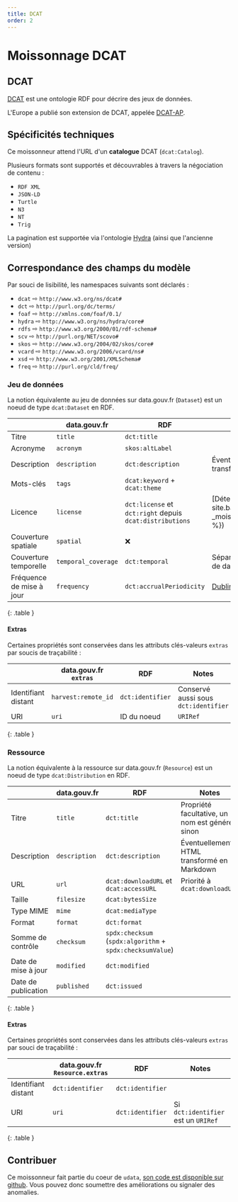 ```yaml
---
title: DCAT
order: 2
---
```


# Moissonnage DCAT

## DCAT

[DCAT](https://www.w3.org/TR/vocab-dcat/) est une ontologie RDF pour décrire des jeux de données.

L'Europe a publié son extension de DCAT, appelée [DCAT-AP](https://joinup.ec.europa.eu/release/dcat-ap/11).

## Spécificités techniques

Ce moissonneur attend l'URL d'un **catalogue** DCAT (`dcat:Catalog`).

Plusieurs formats sont supportés et découvrables à travers la négociation de contenu :
  - `RDF XML`
  - `JSON-LD`
  - `Turtle`
  - `N3`
  - `NT`
  - `Trig`

La pagination est supportée via l'ontologie [Hydra](https://www.w3.org/community/hydra/wiki/Pagination) (ainsi que l'ancienne version)

## Correspondance des champs du modèle

Par souci de lisibilité, les namespaces suivants sont déclarés :
 - `dcat` ⇨ `http://www.w3.org/ns/dcat#`
 - `dct` ⇨ `http://purl.org/dc/terms/`
 - `foaf` ⇨ `http://xmlns.com/foaf/0.1/`
 - `hydra` ⇨ `http://www.w3.org/ns/hydra/core#`
 - `rdfs` ⇨ `http://www.w3.org/2000/01/rdf-schema#`
 - `scv` ⇨ `http://purl.org/NET/scovo#`
 - `skos` ⇨ `http://www.w3.org/2004/02/skos/core#`
 - `vcard` ⇨ `http://www.w3.org/2006/vcard/ns#`
 - `xsd` ⇨ `http://www.w3.org/2001/XMLSchema#`
 - `freq` ⇨ `http://purl.org/cld/freq/`

### Jeu de données

La notion équivalente au jeu de données sur data.gouv.fr (`Dataset`) est un noeud de type `dcat:Dataset` en RDF.

| | data.gouv.fr | RDF | Notes |
|-|--------------|-----|-------|
| Titre | `title` | `dct:title` | |
| Acronyme | `acronym` | `skos:altLabel` | |
| Description | `description` | `dct:description` | Éventuellement HTML transformé en Markdown |
| Mots-clés | `tags` | `dcat:keyword` + `dcat:theme` | |
| Licence | `license` | `dct:license` et `dct:right` depuis `dcat:distributions` | [Détection des licences]({{ site.baseurl }}{% link _moissonnage/licences.md %}) |
| Couverture spatiale | `spatial` | ❌ | |
| Couverture temporelle | `temporal_coverage` | `dct:temporal` | Séparé par `/` dans le cas de dates de début et de fin |
| Fréquence de mise à jour | `frequency` | `dct:accrualPeriodicity` | [Dublin Core Frequency](http://dublincore.org/groups/collections/frequency/) |
{: .table }

#### Extras

Certaines propriétés sont conservées dans les attributs clés-valeurs `extras` par soucis de traçabilité :

| | data.gouv.fr `extras` | RDF | Notes |
|-|--------------|-----|-------|
| Identifiant distant | `harvest:remote_id` | `dct:identifier` | Conservé aussi sous `dct:identifier` |
| URI | `uri` | ID du noeud | `URIRef` |
{: .table }

### Ressource

La notion équivalente à la ressource sur data.gouv.fr (`Resource`) est un noeud de type `dcat:Distribution` en RDF.

| | data.gouv.fr | RDF | Notes |
|-|--------------|-----|-------|
| Titre | `title` | `dct:title` | Propriété facultative, un nom est généré sinon |
| Description | `description` | `dct:description` | Éventuellement HTML transformé en Markdown |
| URL | `url` | `dcat:downloadURL` et `dcat:accessURL`| Priorité à `dcat:downloadURL` |
| Taille | `filesize` | `dcat:bytesSize` ||
| Type MIME | `mime` | `dcat:mediaType` ||
| Format | `format` | `dct:format` ||
| Somme de contrôle | `checksum` | `spdx:checksum` (`spdx:algorithm` + `spdx:checksumValue`) ||
| Date de mise à jour | `modified` | `dct:modified` | |
| Date de publication | `published` | `dct:issued` | |
{: .table }

#### Extras

Certaines propriétés sont conservées dans les attributs clés-valeurs `extras` par souci de traçabilité :

| | data.gouv.fr `Resource.extras` | RDF | Notes |
|-|--------------------------------|-----|-------|
| Identifiant distant | `dct:identifier` | `dct:identifier` | |
| URI | `uri` | `dct:identifier` | Si `dct:identifier` est un `URIRef` |
{: .table }

## Contribuer

Ce moissonneur fait partie du coeur de `udata`, [son code est disponible sur github](https://github.com/opendatateam/udata/blob/master/udata/harvest/backends/dcat.py). Vous pouvez donc soumettre des améliorations ou signaler des anomalies.
